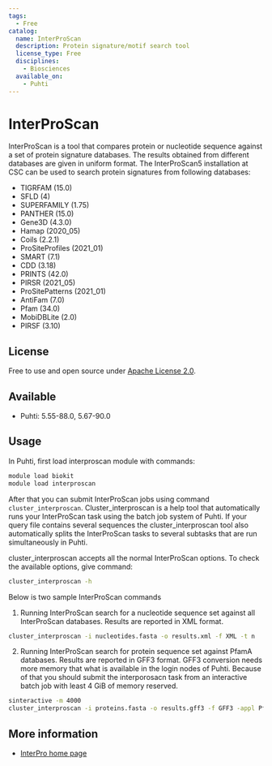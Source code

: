 ```yaml
---
tags:
  - Free
catalog:
  name: InterProScan
  description: Protein signature/motif search tool
  license_type: Free
  disciplines:
    - Biosciences
  available_on:
    - Puhti
---
```


# InterProScan



InterProScan is a tool that compares protein or nucleotide sequence against a set of protein signature databases.
The results obtained from different databases are given in uniform format. The InterProScan5 installation at CSC can
be used to search protein signatures from following databases:

   * TIGRFAM (15.0)
   * SFLD (4)
   * SUPERFAMILY (1.75)
   * PANTHER (15.0)
   * Gene3D (4.3.0)
   * Hamap (2020_05)
   * Coils (2.2.1)
   * ProSiteProfiles (2021_01)
   * SMART (7.1)
   * CDD (3.18)
   * PRINTS (42.0)
   * PIRSR (2021_05)
   * ProSitePatterns (2021_01)
   * AntiFam (7.0)
   * Pfam (34.0)
   * MobiDBLite (2.0)
   * PIRSF (3.10)


## License

Free to use and open source under [Apache License 2.0](https://www.apache.org/licenses/LICENSE-2.0).

## Available

*   Puhti: 5.55-88.0, 5.67-90.0

## Usage

In Puhti, first load interproscan module with commands:

```bash
module load biokit
module load interproscan
```

After that you can submit  InterProScan jobs using command `cluster_interproscan`. Cluster_interproscan
is a help tool that automatically runs your InterProScan task using the batch job system of Puhti.
If your query file contains several sequences the cluster_interproscan tool also automatically splits
the InterProScan tasks to several subtasks that are run simultaneously in Puhti.

cluster_interproscan accepts all the normal InterProScan options. To check the available options, give command:

```bash
cluster_interproscan -h
```

Below is two sample InterProScan commands

1. Running InterProScan search for a nucleotide sequence set  against all InterProScan databases.
Results are reported in XML format.

```bash
cluster_interproscan -i nucleotides.fasta -o results.xml -f XML -t n
```

2. Running InterProScan search for protein sequence set against PfamA databases. Results are reported in GFF3 format. GFF3 conversion needs more memory that what is available in the login nodes of Puhti. Because of that you should submit the interporosacn task from an interactive batch job with least 4 GiB of memory reserved.

```bash
sinteractive -m 4000
cluster_interproscan -i proteins.fasta -o results.gff3 -f GFF3 -appl PfamA
```


## More information

*   [InterPro home page](https://www.ebi.ac.uk/interpro/)
